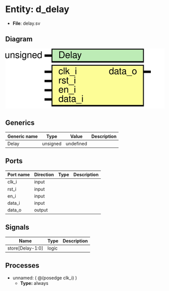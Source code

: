 
# Entity: d_delay 
- **File**: delay.sv

## Diagram
![Diagram](d_delay.svg "Diagram")
## Generics

| Generic name | Type     | Value     | Description |
| ------------ | -------- | --------- | ----------- |
| Delay        | unsigned | undefined |             |

## Ports

| Port name | Direction | Type | Description |
| --------- | --------- | ---- | ----------- |
| clk_i     | input     |      |             |
| rst_i     | input     |      |             |
| en_i      | input     |      |             |
| data_i    | input     |      |             |
| data_o    | output    |      |             |

## Signals

| Name             | Type  | Description |
| ---------------- | ----- | ----------- |
| store[Delay-1:0] | logic |             |

## Processes
- unnamed: ( @(posedge clk_i) )
  - **Type:** always
